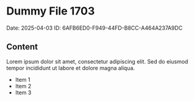 # Dummy File 1703

Date: 2025-04-03
ID: 6AFB6ED0-F949-44FD-B8CC-A464A237A9DC

## Content

Lorem ipsum dolor sit amet, consectetur adipiscing elit.
Sed do eiusmod tempor incididunt ut labore et dolore magna aliqua.

* Item 1
* Item 2
* Item 3

